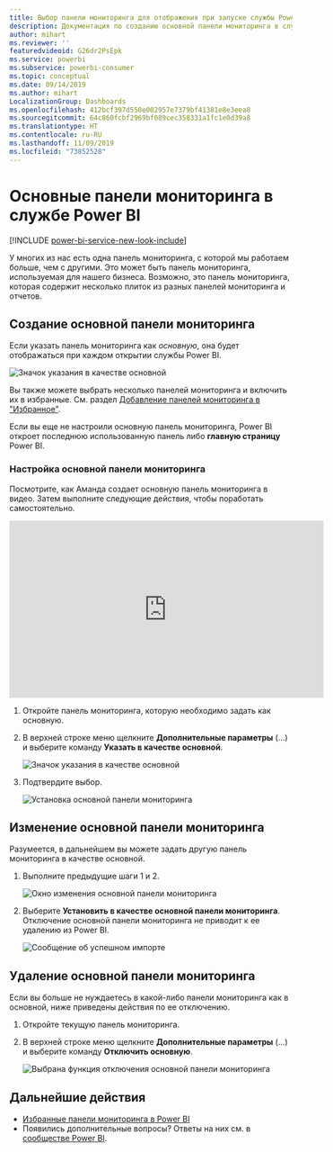```yaml
---
title: Выбор панели мониторинга для отображения при запуске службы Power BI
description: Документация по созданию основной панели мониторинга в службе Power BI
author: mihart
ms.reviewer: ''
featuredvideoid: G26dr2PsEpk
ms.service: powerbi
ms.subservice: powerbi-consumer
ms.topic: conceptual
ms.date: 09/14/2019
ms.author: mihart
LocalizationGroup: Dashboards
ms.openlocfilehash: 412bcf397d550e002957e7379bf41381e8e3eea8
ms.sourcegitcommit: 64c860fcbf2969bf089cec358331a1fc1e0d39a8
ms.translationtype: HT
ms.contentlocale: ru-RU
ms.lasthandoff: 11/09/2019
ms.locfileid: "73852528"
---
```

# <a name="featured-dashboards-in-the-power-bi-service"></a>Основные панели мониторинга в службе Power BI

[!INCLUDE [power-bi-service-new-look-include](../includes/power-bi-service-new-look-include.md)]

У многих из нас есть одна панель мониторинга, с которой мы работаем больше, чем с другими. Это может быть панель мониторинга, используемая для нашего бизнеса. Возможно, это панель мониторинга, которая содержит несколько плиток из разных панелей мониторинга и отчетов.

## <a name="create-a-featured-dashboard"></a>Создание основной панели мониторинга
Если указать панель мониторинга как *основную*, она будет отображаться при каждом открытии службы Power BI. 

![Значок указания в качестве основной](./media/end-user-featured/power-bi-dropdown.png)

Вы также можете выбрать несколько панелей мониторинга и включить их в избранные. См. раздел [Добавление панелей мониторинга в "Избранное"](end-user-favorite.md).

Если вы еще не настроили основную панель мониторинга, Power BI откроет последнюю использованную панель либо **главную страницу** Power BI. 

### <a name="set-a-dashboard-as-featured"></a>Настройка основной панели мониторинга
Посмотрите, как Аманда создает основную панель мониторинга в видео. Затем выполните следующие действия, чтобы поработать самостоятельно.

<iframe width="560" height="315" src="https://www.youtube.com/embed/G26dr2PsEpk" frameborder="0" allowfullscreen></iframe>


1. Откройте панель мониторинга, которую необходимо задать как основную. 
2. В верхней строке меню щелкните **Дополнительные параметры** (...) и выберите команду **Указать в качестве основной**. 
   
    ![Значок указания в качестве основной](./media/end-user-featured/power-bi-dropdown.png)
3. Подтвердите выбор.
   
    ![Установка основной панели мониторинга](./media/end-user-featured/power-bi-featured-confirm.png)

## <a name="change-the-featured-dashboard"></a>Изменение основной панели мониторинга
Разумеется, в дальнейшем вы можете задать другую панель мониторинга в качестве основной.

1. Выполните предыдущие шаги 1 и 2.
   
    ![Окно изменения основной панели мониторинга](./media/end-user-featured/power-bi-change-feature.png)
2. Выберите **Установить в качестве основной панели мониторинга**. Отключение основной панели мониторинга не приводит к ее удалению из Power BI. 
   
    ![Сообщение об успешном импорте](./media/end-user-featured/power-bi-unfeature-new.png)

## <a name="remove-the-featured-dashboard"></a>Удаление основной панели мониторинга
Если вы больше не нуждаетесь в какой-либо панели мониторинга как в основной, ниже приведены действия по ее отключению.

1. Откройте текущую панель мониторинга.
2. В верхней строке меню щелкните **Дополнительные параметры** (...) и выберите команду **Отключить основную**.

    ![Выбрана функция отключения основной панели мониторинга](./media/end-user-featured/power-bi-unfeature-newer.png)
   
## <a name="next-steps"></a>Дальнейшие действия
- [Избранные панели мониторинга в Power BI](end-user-favorite.md)
- Появились дополнительные вопросы? Ответы на них см. в [сообществе Power BI](https://community.powerbi.com/).

